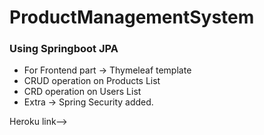 # ProductManagementSystem

### Using Springboot JPA

* For Frontend part -> Thymeleaf template
* CRUD operation on Products List
* CRD operation on Users List
* Extra -> Spring Security added.

Heroku link-->
